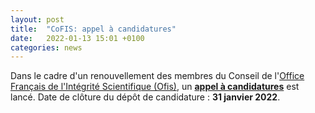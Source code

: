 ```yaml
---
layout: post
title:  "CoFIS: appel à candidatures"
date:   2022-01-13 15:01 +0100
categories: news
---
```


Dans le cadre d'un renouvellement des membres du Conseil de
l'[Office Français de l'Intégrité Scientifique (Ofis)](https://www.hceres.fr/fr/office-francais-de-lintegrite-scientifique-ofis),
un **[appel à
candidatures](https://www.hceres.fr/sites/default/files/media/downloads/cofis_appel_a_candidature_2022.pdf)**
est lancé. Date de clôture du dépôt de candidature : **31 janvier 2022**.
